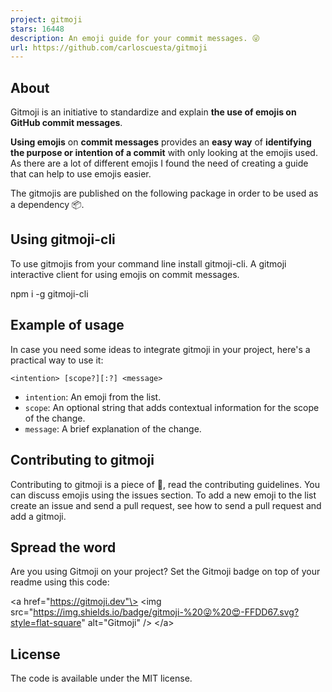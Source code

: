 ```yaml
---
project: gitmoji
stars: 16448
description: An emoji guide for your commit messages. 😜 
url: https://github.com/carloscuesta/gitmoji
---
```


About
-----

Gitmoji is an initiative to standardize and explain **the use of emojis on GitHub commit messages**.

**Using emojis** on **commit messages** provides an **easy way** of **identifying the purpose or intention of a commit** with only looking at the emojis used. As there are a lot of different emojis I found the need of creating a guide that can help to use emojis easier.

The gitmojis are published on the following package in order to be used as a dependency 📦.

Using gitmoji-cli
-----------------

To use gitmojis from your command line install gitmoji-cli. A gitmoji interactive client for using emojis on commit messages.

npm i -g gitmoji-cli

Example of usage
----------------

In case you need some ideas to integrate gitmoji in your project, here's a practical way to use it:

```
<intention> [scope?][:?] <message>
```

-   `intention`: An emoji from the list.
-   `scope`: An optional string that adds contextual information for the scope of the change.
-   `message`: A brief explanation of the change.

Contributing to gitmoji
-----------------------

Contributing to gitmoji is a piece of 🍰, read the contributing guidelines. You can discuss emojis using the issues section. To add a new emoji to the list create an issue and send a pull request, see how to send a pull request and add a gitmoji.

Spread the word
---------------

Are you using Gitmoji on your project? Set the Gitmoji badge on top of your readme using this code:

<a href\="https://gitmoji.dev"\>
  <img
    src\="https://img.shields.io/badge/gitmoji-%20😜%20😍-FFDD67.svg?style=flat-square"
    alt\="Gitmoji"
  />
</a\>

License
-------

The code is available under the MIT license.
